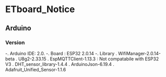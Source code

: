 # ETboard_Notice
## Arduino
### Version
-. Arduino IDE: 2.0.
-. Board : ESP32 2.0.14
-. Library
 . WifiManager-2.0.14-beta
 . U8g2-2.33.15
 . EspMQTTClient-1.13.3 : Not compatabile with ESP32 V3
 . DHT_sensor_library-1.4.4
 . ArduinoJson-6.19.4
 . Adafruit_Unified_Sensor-1.1.6
